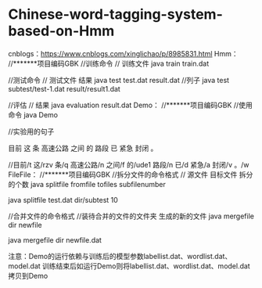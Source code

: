 # Chinese-word-tagging-system-based-on-Hmm
cnblogs：https://www.cnblogs.com/xinglichao/p/8985831.html
Hmm：
//*******项目编码GBK
//训练命令
//         训练文件
java train train.dat

//测试命令
//        测试文件   结果
java test test.dat result.dat
//列子
java test subtest/test-1.dat result/result1.dat

//评估
//              结果
java evaluation result.dat
Demo：
//*******项目编码GBK
//使用命令
java Demo

//实验用的句子

目前 这 条 高速公路 之间 的 路段 已 紧急 封闭 。

//目前/t 这/rzv 条/q 高速公路/n 之间/f 的/ude1 路段/n 已/d 紧急/a 封闭/v 。/w
FileFile：
//*******项目编码GBK
//拆分文件的命令格式
//             源文件  目标文件  拆分的个数
java splitfile fromfile tofiles subfilenumber

java splitfile test.dat dir/subtest 10

//合并文件的命令格式
//装待合并的文件的文件夹  生成的新的文件
java mergefile dir newfile

java mergefile dir newfile.dat

注意：Demo的运行依赖与训练后的模型参数labellist.dat、wordlist.dat、model.dat
训练结束后如运行Demo则将labellist.dat、wordlist.dat、model.dat拷贝到Demo


